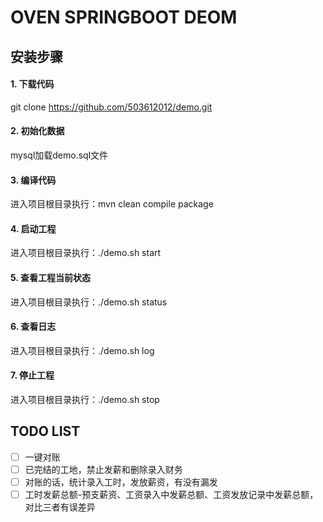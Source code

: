 # OVEN SPRINGBOOT DEOM

## 安装步骤
#### 1. 下载代码
git clone https://github.com/503612012/demo.git
#### 2. 初始化数据
mysql加载demo.sql文件
#### 3. 编译代码
进入项目根目录执行：mvn clean compile package
#### 4. 启动工程
进入项目根目录执行：./demo.sh start
#### 5. 查看工程当前状态
进入项目根目录执行：./demo.sh status
#### 6. 查看日志
进入项目根目录执行：./demo.sh log
#### 7. 停止工程
进入项目根目录执行：./demo.sh stop

## TODO LIST
- [ ] 一键对账
- [ ] 已完结的工地，禁止发薪和删除录入财务
- [ ] 对账的话，统计录入工时，发放薪资，有没有漏发
- [ ] 工时发薪总额-预支薪资、工资录入中发薪总额、工资发放记录中发薪总额，对比三者有误差异